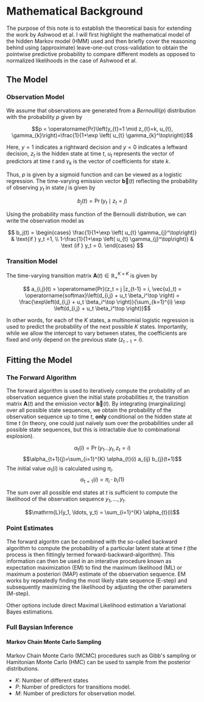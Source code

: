 # Mathematical Background

The purpose of this note is to establish the theoretical basis for extending the work by Ashwood et al. I will first highlight the mathematical model of the hidden Markov model (HMM) used and then briefly cover the reasoning behind using (approximate) leave-one-out cross-validation to obtain the pointwise predictive probability to compare different models as opposed to normalized likelihoods in the case of Ashwood et al.

## The Model

### Observation Model

We assume that observations are generated from a $Bernoulli(p)$ distribution with the probability $p$ given by

$$p = \operatorname{Pr}\left(y_{t}=1 \mid z_{t}=k, u_{t}, \gamma_{k}\right)=\frac{1}{1+\exp \left( u_{t} \gamma_{k}^\top\right)}$$

Here, $y=1$ indicates a rightward decision and $y=0$ indicates a leftward decision, $z_t$ is the hidden state at time $t$, $u_t$ represents the vector of predictors at time $t$ and $\gamma_{k}$ is the vector of coefficients for state $k$.

Thus, $p$ is given by a sigmoid function and can be viewed as a logistic regression. The time-varying emission vector $\mathbf{\vec b}(t)$ reflecting the probability of observing $y_t$ in state $j$ is given by

$$b_j(t) = \operatorname{Pr}\left(y_t \mid z_t=j\right)$$

Using the probability mass function of the Bernoulli distribution, we can write the observation model as

$$ 
b_j(t) =
\begin{cases}
   \frac{1}{1+\exp \left( u_{t} \gamma_{j}^\top\right)} & \text{if } y_t =1, \\
   1-\frac{1}{1+\exp \left( u_{t} \gamma_{j}^\top\right)} & \text {if } y_t = 0.
 \end{cases}
$$

### Transition Model
The time-varying transition matrix $\mathbf{A}(t)\in \mathbb{R}_+^{K\times K}$ is given by

$$ a_{i,j}(t) = \operatorname{Pr}(z_t = j |z_{t-1} = i, \vec{u}_t) = \operatorname{softmax}\left(d_{i,j} + u_t \beta_i^\top  \right) = \frac{\exp\left(d_{i,j} + u_t \beta_i^\top  \right)}{\sum_{k=1}^{i} \exp \left(d_{i,j} + u_t \beta_i^\top \right)}$$

In other words, for each of the $K$ states, a multinomial logistic regression is used to predict the probability of the next possible $K$ states. Importantly, while we allow the intercept to vary between states, the coefficients are fixed and only depend on the previous state ($z_{t-1} = i$).

## Fitting the Model
### The Forward Algorithm

The forward algorithm is used to iteratively compute the probability of an observation sequence given the initial state probabilities $\pi$, the transition matrix $\mathbf{A}(t)$ and the emission vector $\mathbf{\vec b}(t)$. By integrating (marginalizing) over all possible state sequences, we obtain the probability of the observation sequence up to time $t$, **only** conditional on the hidden state at time $t$ (in theory, one could just naïvely sum over the probabilities under all possible state sequences, but this is intractable due to combinational explosion).

$$\alpha_{\mathrm{t}}(i) =\operatorname{Pr}\left(y_1 \ldots y_t, z_t=i\right)$$
$$\alpha_{t+1}(j)=\sum_{i=1}^{K} \alpha_{t}(i) a_{ij} b_{j}(t+1)$$
The initial value $\alpha_1(i)$ is calculated using $\pi_i$.
$$\alpha_{t=1}(i) = \pi_i \cdot b_{i}(1)$$

The sum over all possible end states at $t$ is sufficient to compute the likelihood of the observation sequence $y_1, \ldots, y_t$.

$$\mathrm{L}(y_1, \ldots, y_t) = \sum_{i=1}^{K} \alpha_{t}(i)$$


### Point Estimates
The forward algoritm can be combined with the so-called backward algorithm to compute the probability of a particular latent state at time $t$ (the process is then fittingly termed forward-backward-algorithm). This information can then be used in an interative procedure known as expectation maximization (EM) to find the maximum likelihood (ML) or maximum a posteriori (MAP) estimate of the observation sequence. EM works by repeatedly finding the most likely state sequence (E-step) and subsequently maximizing the likelihood by adjusting the other parameters (M-step). 

Other options include direct Maximal Likelihood estimation a Variational Bayes estimations.

### Full Baysian Inference
#### Markov Chain Monte Carlo Sampling
Markov Chain Monte Carlo (MCMC) procedures such as Gibb's sampling or Hamitonian Monte Carlo (HMC) can be used to sample from the posterior distributions. 



- $K$: Number of different states
- $P$: Number of predictors for transitions model.
- $M$: Number of predictors for observation model.
